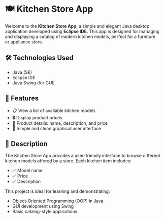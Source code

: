 # 🍽️ Kitchen Store App

Welcome to the **Kitchen Store App**, a simple and elegant Java desktop application developed using **Eclipse IDE**. This app is designed for managing and displaying a catalog of modern kitchen models, perfect for a furniture or appliance store.

## 🛠️ Technologies Used

- Java (SE)
- Eclipse IDE
- Java Swing (for GUI)

## 🧾 Features

- 📋 View a list of available kitchen models
- 💲 Display product prices
- 📝 Product details: name, description, and price
- 🎨 Simple and clean graphical user interface

## 📌 Description

The Kitchen Store App provides a user-friendly interface to browse different kitchen models offered by a store. Each kitchen item includes:

- ✅ Model name  
- ✅ Price  
- ✅ Description  

This project is ideal for learning and demonstrating:
- Object-Oriented Programming (OOP) in Java  
- GUI development using Swing  
- Basic catalog-style applications
